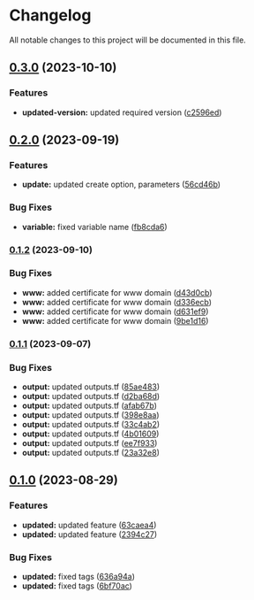 # Changelog

All notable changes to this project will be documented in this file.

## [0.3.0](https://github.com/shamimice03/aws-reference-architecture-v1/compare/v0.2.0...v0.3.0) (2023-10-10)


### Features

* **updated-version:** updated required version ([c2596ed](https://github.com/shamimice03/aws-reference-architecture-v1/commit/c2596edfb830613302190ad1e3b69513447cec85))

## [0.2.0](https://github.com/shamimice03/aws-ref-architecture/compare/v0.1.2...v0.2.0) (2023-09-19)


### Features

* **update:** updated create option, parameters ([56cd46b](https://github.com/shamimice03/aws-ref-architecture/commit/56cd46bc34f88dc182aafb07457252550b156190))


### Bug Fixes

* **variable:** fixed variable name ([fb8cda6](https://github.com/shamimice03/aws-ref-architecture/commit/fb8cda657e916ed0035c40d63a32cda125aaf757))

### [0.1.2](https://github.com/shamimice03/aws-ref-architecture/compare/v0.1.1...v0.1.2) (2023-09-10)


### Bug Fixes

* **www:** added certificate for www domain ([d43d0cb](https://github.com/shamimice03/aws-ref-architecture/commit/d43d0cb878111dfdb340c3ca628eae90c1e6d4bb))
* **www:** added certificate for www domain ([d336ecb](https://github.com/shamimice03/aws-ref-architecture/commit/d336ecb1491c46c00d65f968e75d5b6628e3a0bc))
* **www:** added certificate for www domain ([d631ef9](https://github.com/shamimice03/aws-ref-architecture/commit/d631ef9f6e5fa8595d8cf24e3920ef8f1bf84082))
* **www:** added certificate for www domain ([9be1d16](https://github.com/shamimice03/aws-ref-architecture/commit/9be1d1683c71b6714f12d1a5af3447035bdfae02))

### [0.1.1](https://github.com/shamimice03/aws-ref-architecture/compare/v0.1.0...v0.1.1) (2023-09-07)


### Bug Fixes

* **output:** updated outputs.tf ([85ae483](https://github.com/shamimice03/aws-ref-architecture/commit/85ae48391cc0e207354cbe4b94249d2b5984f2d9))
* **output:** updated outputs.tf ([d2ba68d](https://github.com/shamimice03/aws-ref-architecture/commit/d2ba68dda4717fff8d4f4f3da1ef2429b1acc12f))
* **output:** updated outputs.tf ([afab67b](https://github.com/shamimice03/aws-ref-architecture/commit/afab67b179e49ca4e001339f4a44716684b4d6c5))
* **output:** updated outputs.tf ([398e8aa](https://github.com/shamimice03/aws-ref-architecture/commit/398e8aa226cfc2b8aa58831b5c17d174e8745167))
* **output:** updated outputs.tf ([33c4ab2](https://github.com/shamimice03/aws-ref-architecture/commit/33c4ab2e83ba37b4aac2689ee56bfa3a80ff2fb4))
* **output:** updated outputs.tf ([4b01609](https://github.com/shamimice03/aws-ref-architecture/commit/4b016092b275ef8bb4bc0dc07534099e8d63e7c7))
* **output:** updated outputs.tf ([ee7f933](https://github.com/shamimice03/aws-ref-architecture/commit/ee7f9334517fb158763913039fcee79132b2cc22))
* **output:** updated outputs.tf ([23a32e8](https://github.com/shamimice03/aws-ref-architecture/commit/23a32e85eae3e871cc37dfd32ba7aa92434d9a3b))

## [0.1.0](https://github.com/cloudterms-io/application-on-aws/compare/v0.0.1...v0.1.0) (2023-08-29)


### Features

* **updated:** updated feature ([63caea4](https://github.com/cloudterms-io/application-on-aws/commit/63caea4f79b7880bcd40f4b88c98f0aeabea5b43))
* **updated:** updated feature ([2394c27](https://github.com/cloudterms-io/application-on-aws/commit/2394c27dabce40f6e08b7553675d8a4c99d9da0e))


### Bug Fixes

* **updated:** fixed tags ([636a94a](https://github.com/cloudterms-io/application-on-aws/commit/636a94aa41813fe0dcab48793ffce956f049704b))
* **updated:** fixed tags ([6bf70ac](https://github.com/cloudterms-io/application-on-aws/commit/6bf70ac53bb39f8932eb7b32b3bd97ddd0496267))
